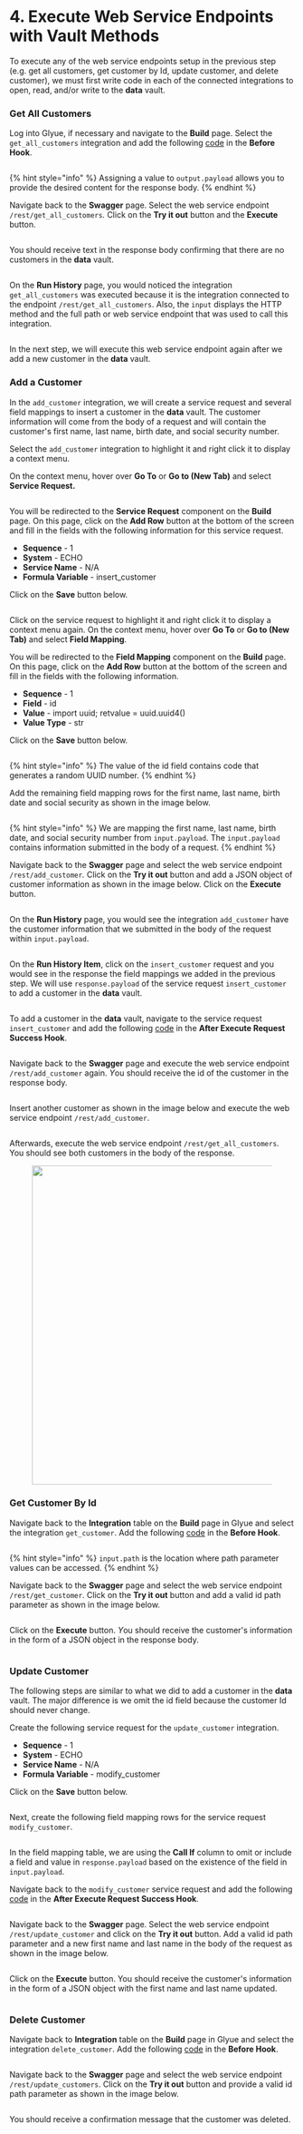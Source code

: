 # 4. Execute Web Service Endpoints with Vault Methods

To execute any of the web service endpoints setup in the previous step (e.g. get all customers, get customer by Id, update customer, and delete customer), we must first write code in each of the connected integrations to open, read, and/or write to the **data** vault.

### Get All Customers

Log into Glyue, if necessary and navigate to the **Build** page. Select the `get_all_customers` integration and add the following [code](https://app.gitbook.com/o/hMR7ZmLUVPDLpu0EFvkY/s/1flQ2To8tQpCQWl2Ty9U/~/changes/84/build-a-restful-crud-web-service-using-vault/code-examples-and-explanation#get-all-customers) in the **Before Hook**.

<figure><img src="../../.gitbook/assets/image (75).png" alt=""><figcaption></figcaption></figure>

{% hint style="info" %}
Assigning a value to `output.payload` allows you to provide the desired content for the response body.
{% endhint %}

Navigate back to the **Swagger** page. Select the web service endpoint `/rest/get_all_customers`_._ Click on the **Try it out** button and the **Execute** button.

<figure><img src="../../.gitbook/assets/image (67).png" alt=""><figcaption></figcaption></figure>

You should receive text in the response body confirming that there are no customers in the **data** vault.

<figure><img src="../../.gitbook/assets/image (76).png" alt=""><figcaption></figcaption></figure>

On the **Run History** page, you would noticed the integration `get_all_customers` was executed because it is the integration connected to the endpoint `/rest/get_all_customers`. Also, the `input` displays the HTTP method and the full path or web service endpoint that was used to call this integration.&#x20;

<figure><img src="../../.gitbook/assets/image (62).png" alt=""><figcaption></figcaption></figure>

In the next step, we will execute this web service endpoint again after we add a new customer in the **data** vault.&#x20;

### Add a Customer

In the `add_customer` integration, we will create a service request and several field mappings to insert a customer in the **data** vault. The customer information will come from the body of a request and will contain the customer's first name, last name, birth date, and social security number.

Select the `add_customer` integration to highlight it and right click it to display a context menu.&#x20;

On the context menu, hover over **Go To** or **Go to (New Tab)** and select **Service Request.**&#x20;

<figure><img src="../../.gitbook/assets/image (57).png" alt=""><figcaption></figcaption></figure>

You will be redirected to the **Service Request** component on the **Build** page. On this page, click on the **Add Row** button at the bottom of the screen and fill in the fields with the following information for this service request.&#x20;

* **Sequence** - 1
* **System** - ECHO
* **Service Name** - N/A
* **Formula Variable** - insert\_customer

Click on the **Save** button below.&#x20;

<figure><img src="../../.gitbook/assets/image (90).png" alt=""><figcaption></figcaption></figure>

Click on the service request to highlight it and right click it to display a context menu again. On the context menu, hover over **Go To** or **Go to (New Tab)** and select **Field Mapping**.

You will be redirected to the **Field Mapping** component on the **Build** page. On this page, click on the **Add Row** button at the bottom of the screen and fill in the fields with the following information.

* **Sequence** - 1
* **Field** - id
* **Value** - import uuid; retvalue = uuid.uuid4()
* **Value Type** - str

Click on the **Save** button below.&#x20;

<figure><img src="../../.gitbook/assets/image (33).png" alt=""><figcaption></figcaption></figure>

{% hint style="info" %}
The value of the id field contains code that generates a random UUID number.
{% endhint %}

Add the remaining field mapping rows for the first name, last name, birth date and social security as shown in the image below.&#x20;

<figure><img src="../../.gitbook/assets/image (26) (1).png" alt=""><figcaption></figcaption></figure>

{% hint style="info" %}
We are mapping the first name, last name, birth date, and social security number from `input.payload`. The `input.payload` contains information submitted in the body of a request.
{% endhint %}

Navigate back to the **Swagger** page and select the web service endpoint `/rest/add_customer`_._ Click on the **Try it out** button and add a JSON object of customer information as shown in the image below. Click on the **Execute** button.

<figure><img src="../../.gitbook/assets/image (42).png" alt=""><figcaption></figcaption></figure>

On the **Run History** page, you would see the integration `add_customer` have the customer information that we submitted in the body of the request within `input.payload`.

<figure><img src="../../.gitbook/assets/image (64).png" alt=""><figcaption></figcaption></figure>

On the **Run History Item**, click on the `insert_customer` request and you would see in the response the field mappings we added in the previous step. We will use `response.payload` of the service request `insert_customer` to add a customer in the **data** vault.

<figure><img src="../../.gitbook/assets/image (69).png" alt=""><figcaption></figcaption></figure>

To add a customer in the **data** vault, navigate to the service request `insert_customer` and add the following [code](https://app.gitbook.com/o/hMR7ZmLUVPDLpu0EFvkY/s/1flQ2To8tQpCQWl2Ty9U/~/changes/84/build-a-restful-crud-web-service-using-vault/code-examples-and-explanation#add-a-customer) in the **After Execute Request Success Hook**.&#x20;

<figure><img src="../../.gitbook/assets/image (66).png" alt=""><figcaption></figcaption></figure>

Navigate back to the **Swagger** page and execute the web service endpoint `/rest/add_customer` again. _&#x59;_&#x6F;u should receive the id of the customer in the response body.

<figure><img src="../../.gitbook/assets/image (68).png" alt=""><figcaption></figcaption></figure>

Insert another customer as shown in the image below and execute the web service endpoint `/rest/add_customer`.

<figure><img src="../../.gitbook/assets/image (12) (1) (1).png" alt=""><figcaption></figcaption></figure>

Afterwards, execute the web service endpoint `/rest/get_all_customers`. You should see both customers in the body of the response.

<div align="center"><figure><img src="../../.gitbook/assets/image (11) (1) (1).png" alt="" width="563"><figcaption></figcaption></figure></div>

### Get Customer By Id

Navigate back to the **Integration** table on the **Build** page in Glyue and select the integration `get_customer`. Add the following [code](https://app.gitbook.com/o/hMR7ZmLUVPDLpu0EFvkY/s/1flQ2To8tQpCQWl2Ty9U/~/changes/84/build-a-restful-crud-web-service-using-vault/code-examples-and-explanation#get-customer-by-id) in the **Before Hook**.&#x20;

<figure><img src="../../.gitbook/assets/image (43).png" alt=""><figcaption></figcaption></figure>

{% hint style="info" %}
`input.path` is the location where path parameter values can be accessed.
{% endhint %}

Navigate back to the **Swagger** page and select the web service endpoint `/rest/get_customer`. Click on the **Try it out** button and add a valid id path parameter as shown in the image below.

<figure><img src="../../.gitbook/assets/image (56).png" alt=""><figcaption></figcaption></figure>

Click on the **Execute** button. _&#x59;_&#x6F;u should receive the customer's information in the form of a JSON object in the response body.

<figure><img src="../../.gitbook/assets/image (17) (1) (1).png" alt=""><figcaption></figcaption></figure>

### Update Customer

The following steps are similar to what we did to add a customer in the **data** vault. The major difference is we omit the id field because the customer Id should never change.

Create the following service request for the `update_customer` integration.

* **Sequence** - 1
* **System** - ECHO
* **Service Name** - N/A
* **Formula Variable** - modify\_customer

Click on the **Save** button below.&#x20;

<figure><img src="../../.gitbook/assets/image (24) (1).png" alt=""><figcaption></figcaption></figure>

Next, create the following field mapping rows for the service request `modify_customer`.&#x20;

<figure><img src="../../.gitbook/assets/image (1) (1) (1) (1) (1) (1).png" alt=""><figcaption></figcaption></figure>

In the field mapping table, we are using the **Call If** column to omit or include a field and value in `response.payload` based on the existence of the field in `input.payload`.&#x20;

Navigate back to the `modify_customer` service request and add the following [code](https://app.gitbook.com/o/hMR7ZmLUVPDLpu0EFvkY/s/1flQ2To8tQpCQWl2Ty9U/~/changes/84/build-a-restful-crud-web-service-using-vault/code-examples-and-explanation#update-customer) in the **After Execute Request Success Hook**.&#x20;

<figure><img src="../../.gitbook/assets/image (17) (1).png" alt=""><figcaption></figcaption></figure>

Navigate back to the **Swagger** page. Select the web service endpoint `/rest/update_customer` and click on the **Try it out** button. Add a valid id path parameter and a new first name and last name in the body of the request as shown in the image below.&#x20;

<figure><img src="../../.gitbook/assets/image (87).png" alt=""><figcaption></figcaption></figure>

Click on the **Execute** button. You should receive the customer's information in the form of a JSON object with the first name and last name updated.&#x20;

<figure><img src="../../.gitbook/assets/image (85).png" alt=""><figcaption></figcaption></figure>

### Delete Customer

Navigate back to **Integration** table on the **Build** page in Glyue and select the integration `delete_customer`. Add the following [code](https://app.gitbook.com/o/hMR7ZmLUVPDLpu0EFvkY/s/1flQ2To8tQpCQWl2Ty9U/~/changes/84/build-a-restful-crud-web-service-using-vault/code-examples-and-explanation#delete-customer) in the **Before Hook**. &#x20;

<figure><img src="../../.gitbook/assets/image (39).png" alt=""><figcaption></figcaption></figure>

Navigate back to the **Swagger** page and select the web service endpoint `/rest/update_customers`. Click on the **Try it out** button and provide a valid id path parameter as shown in the image below.

<figure><img src="../../.gitbook/assets/image (77).png" alt=""><figcaption></figcaption></figure>

You should receive a confirmation message that the customer was deleted.

<figure><img src="../../.gitbook/assets/image (18) (1).png" alt=""><figcaption></figcaption></figure>
